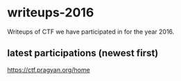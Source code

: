 # writeups-2016
Writeups of CTF we have participated in for the year 2016.


## latest participations (newest first)

https://ctf.pragyan.org/home
